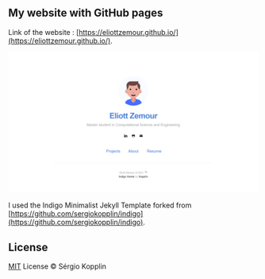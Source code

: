 ## My website with GitHub pages

Link of the website : [https://eliottzemour.github.io/](https://eliottzemour.github.io/).  

![screenshot](/assets/images/screenshot.png)

I used the Indigo Minimalist Jekyll Template forked from [https://github.com/sergiokopplin/indigo](https://github.com/sergiokopplin/indigo).

## License

[MIT](https://kopplin.mit-license.org/) License © Sérgio Kopplin
